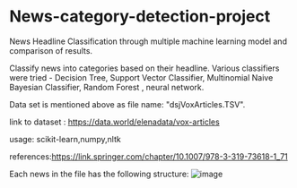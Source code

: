# News-category-detection-project
News Headline Classification through multiple machine learning model and comparison of results.

Classify news into categories based on their headline.
Various classifiers were tried - Decision Tree, Support Vector Classifier, Multinomial Naive Bayesian Classifier, Random Forest , neural network.

Data set is mentioned above as file name: "dsjVoxArticles.TSV".

link to dataset : https://data.world/elenadata/vox-articles

usage: scikit-learn,numpy,nltk

references:https://link.springer.com/chapter/10.1007/978-3-319-73618-1_71

Each news in the file has the following structure:
![image](https://user-images.githubusercontent.com/77917281/106348549-1b510d80-62ed-11eb-92a7-9b2798361527.png)

